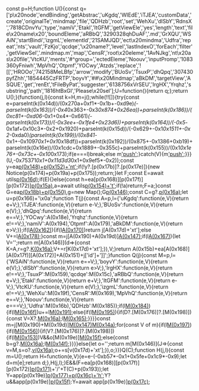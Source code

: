 const p=H;function U(){const q=['p\x20node','endBinding','getAbstrac','uKgdq','WIEdE','iTJEA','customData','create','originalTe','mindmap','file','QDHzb','root','set','WehXu','dISbY','RdnsX','7818CDnvYu','type','namiV','Etakl','ItGFM','getViewEle','yes','length','text','file\x20name\x20','boundEleme','aRBbQ','3290328qhDuAF','.md','GrXQU','WSAiN','startBindi','izgmL','elementId','21SAMJQD','ect\x20mindma','Udfra','repeat','nts','vault','FzKjo','qcdqe','\x20name?','level','lastIndexO','forEach','filter','getViewSel','.mindmap.m','map','CensR','root\x20eleme','1AvNJkg','nt\x20as\x20file','VtcKU','ments','#^group=','ectedEleme','Noouv','inputPromp','1083360yFniwh','MpVhQ','Otpmf','YOCwy','Atzds','replace','![[','HROOo','742158MeLBfp','arrow','modify','BUoSv','TsuxP','dhQpq','307430pyfZhh','1854445CzFRTP','boyvY','##\x20Mindmap','aBkDM','targetView','ASQUE','get','renEt','tFileByPat','suggester','6138756xVrSEU','IrgHX','Yrqhz','substring','path','1816htBxGI','Please\x20sel'];U=function(){return q;};return U();}(function(j,l){const k=H,m=j();while(!![]){try{const e=parseInt(k(0x14d))/(0x270a+0xf1*-0x1b+-0xd9e)*(-parseInt(k(0x163))/(-0x4*0x363+-0x3*0x874+0x26ea))+parseInt(k(0x186))/(0xc81+-0xd06*-0x1+0x4*-0x661)*(-parseInt(k(0x173))/(-0x3ee+-0x1fe4+0x23d6))+parseInt(k(0x164))/(-0x5*-0x1af+0x10c3*-0x2+0x1920)+parseInt(k(0x15d))/(-0x629+-0x1*0x1511+-0x2*-0xda0)*(parseInt(k(0x199))/(0x841*-0x1+-0x1097*0x1+0x1*0x18df))+parseInt(k(0x192))/(0x875+-0x1386+0xb19)+parseInt(k(0x16e))/(0x1cdc+0x1889+-0x355c)+parseInt(k(0x155))/(0x1*0x1e76+-0x73c+-0x10*0x173);if(e===l)break;else m['push'](m['shift']());}catch(V){m['push'](m['shift']());}}}(U,-0x75371*0x1+0x11d3d3*0x1+0x9ef5*-0x2));const y=ea[p(0x148)+p(0x152)+'nt']();if(!y?.[p(0x17b)]?.[p(0x17e)]){new Notice(p(0x174)+p(0x19a)+p(0x175));return;}let F;const E=await utils[p(0x16d)]([p(0x18c),'no'],[!![],![]],p(0x14c)+p(0x14e)+p(0x1a1));if(E){}else{const h=ea[p(0x168)][p(0x17f)][p(0x172)][p(0x15a)](p(0x193),p(0x149)+'d'),a=await utils[p(0x154)+'t'](p(0x18f)+'?',h,h);if(!a)return;F=a;}const G=ea[p(0x18b)+p(0x150)](),g=new Map();G[p(0x146)](j=>g[p(0x182)](j['id'],j));const C=g?.[p(0x16a)](y[p(0x17b)][p(0x17e)][p(0x181)]);let u=p(0x166)+'\x0a';function T(j){const A=p,l={'uKgdq':function(e,V){return e+V;},'iTJEA':function(e,V){return e-V;},'BUoSv':function(e,V){return e(V);},'dhQpq':function(e,V){return e==V;},'YOCwy':A(0x18e),'Yrqhz':function(e,V){return e!==V;},'namiV':A(0x194),'Otpmf':A(0x179),'aBkDM':function(e,V){return e>V;}};if(l[A(0x162)](j[A(0x187)],l[A(0x158)])){if(l[A(0x170)](l[A(0x188)],l[A(0x157)]))return j[A(0x17d)+'xt'];else V+=l[A(0x178)](l[A(0x178)]('\x09'[A(0x19c)](l[A(0x17a)](d[A(0x17b)][A(0x17e)][A(0x144)],-0x17db+-0x6e9*-0x1+0x10f4))+'-\x20',l[A(0x160)](b,r)),'\x0a');}const m=j[A(0x190)+A(0x19d)][A(0x147)](V=>V[A(0x187)]==A(0x18e));if(l[A(0x167)](m[A(0x18d)],0xc07*-0x1+0x1e4f+-0x1248)){let V='';return m[A(0x146)](d=>{const K=A,r=g?.[K(0x16a)](d['id']);V+=r[K(0x17d)+'xt'];}),V;}return A(0x15b)+ea[A(0x168)][A(0x17f)][A(0x172)]+A(0x151)+j['id']+']]';}function Q(j){const M=p,l={'WSAiN':function(e,V){return e==V;},'boyvY':function(e,V){return e(V);},'dISbY':function(e,V){return e>V;},'IrgHX':function(e,V){return e!==V;},'TsuxP':M(0x159),'qcdqe':M(0x15c),'aRBbQ':function(e,V){return e+V;},'Etakl':function(e,V){return e+V;},'ItGFM':function(e,V){return e-V;},'VtcKU':function(e,V){return e(V);},'izgmL':function(e,V){return e!==V;},'WehXu':M(0x19f),'CensR':M(0x169),'MpVhQ':function(e,V){return e==V;},'Noouv':function(e,V){return e===V;},'Udfra':M(0x16b),'QDHzb':M(0x185)};if(l[M(0x184)](j[M(0x17b)][M(0x17e)][M(0x144)],0x57d*-0x7+0x757+0x1f15)){if(l[M(0x16f)](l[M(0x161)],l[M(0x1a0)]))u+=l[M(0x191)](l[M(0x189)]('\x09'[M(0x19c)](l[M(0x18a)](j[M(0x17b)][M(0x17e)][M(0x144)],-0x445+0x6*0x3d9+-0x1*0x12cf))+'-\x20',l[M(0x14f)](T,j)),'\x0a');else{if(l[M(0x195)](b?.[M(0x196)+'ng']?.[M(0x198)],r['id'])){if(D?.[M(0x176)]?.[M(0x198)]){const V=X?.[M(0x16a)](L[M(0x176)][M(0x198)]);l[M(0x165)](n,V);}}}}const m=j[M(0x190)+M(0x19d)][M(0x147)](V=>V[M(0x187)]==M(0x15e))[M(0x14a)](V=>g?.[M(0x16a)](V['id']));for(const V of m){if(l[M(0x197)](l[M(0x183)],l[M(0x14b)])){if(l[M(0x156)](V?.[M(0x196)+'ng']?.[M(0x198)],j['id'])){if(V?.[M(0x176)]?.[M(0x198)]){if(l[M(0x153)](l[M(0x19b)],l[M(0x180)]))V&&o[M(0x19e)][M(0x15f)](J,s);else{const b=g?.[M(0x16a)](V[M(0x176)][M(0x198)]);l[M(0x14f)](Q,b);}}}}else{let o='';return m[M(0x146)](J=>{const v=M,s=o?.[v(0x16a)](J['id']);o+=s[v(0x17d)+'xt'];}),o;}}}Q(C);function H(j,l){const m=U();return H=function(e,V){e=e-(-0xb57*-0x1+0x5fe+0x1c9*-0x9);let d=m[e];return d;},H(j,l);}E&&(F=ea[p(0x168)][p(0x17f)][p(0x172)][p(0x171)](0xaee+0xb19+-0x1*0x1607,ea[p(0x168)][p(0x17f)][p(0x172)][p(0x145)+'f']('/'))+'/'+T(C)+p(0x193));let Y=app[p(0x19e)][p(0x177)+p(0x16c)+'h'](F);Y?u&&app[p(0x19e)][p(0x15f)](Y,u):Y=await app[p(0x19e)][p(0x17c)](F,u);